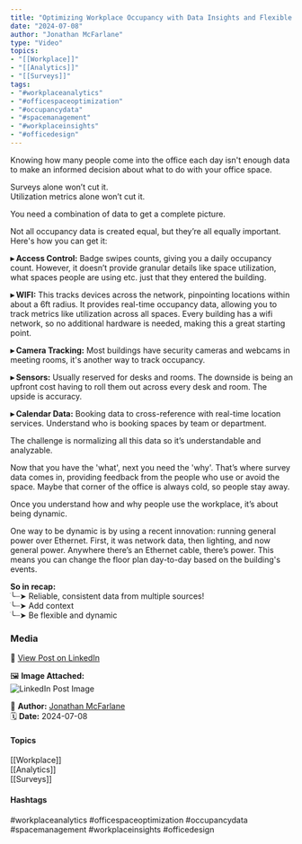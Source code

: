 ```yaml
---
title: "Optimizing Workplace Occupancy with Data Insights and Flexible Office Design"  
date: "2024-07-08"  
author: "Jonathan McFarlane"  
type: "Video"  
topics:  
- "[[Workplace]]"  
- "[[Analytics]]"  
- "[[Surveys]]"   
tags:  
- "#workplaceanalytics"  
- "#officespaceoptimization"  
- "#occupancydata"  
- "#spacemanagement"  
- "#workplaceinsights"  
- "#officedesign" 
---
```


Knowing how many people come into the office each day isn't enough data to make an informed decision about what to do with your office space.

Surveys alone won’t cut it.  
Utilization metrics alone won’t cut it.

You need a combination of data to get a complete picture.

Not all occupancy data is created equal, but they’re all equally important. Here's how you can get it:

**▸ Access Control:** Badge swipes counts, giving you a daily occupancy count. However, it doesn’t provide granular details like space utilization, what spaces people are using etc. just that they entered the building.

**▸ WIFI:** This tracks devices across the network, pinpointing locations within about a 6ft radius. It provides real-time occupancy data, allowing you to track metrics like utilization across all spaces. Every building has a wifi network, so no additional hardware is needed, making this a great starting point.

**▸ Camera Tracking:** Most buildings have security cameras and webcams in meeting rooms, it's another way to track occupancy.

**▸ Sensors:** Usually reserved for desks and rooms. The downside is being an upfront cost having to roll them out across every desk and room. The upside is accuracy.

**▸ Calendar Data:** Booking data to cross-reference with real-time location services. Understand who is booking spaces by team or department.

The challenge is normalizing all this data so it’s understandable and analyzable.

Now that you have the 'what', next you need the 'why'. That’s where survey data comes in, providing feedback from the people who use or avoid the space. Maybe that corner of the office is always cold, so people stay away.

Once you understand how and why people use the workplace, it’s about being dynamic.

One way to be dynamic is by using a recent innovation: running general power over Ethernet. First, it was network data, then lighting, and now general power. Anywhere there’s an Ethernet cable, there’s power. This means you can change the floor plan day-to-day based on the building's events.

**So in recap:**  
ׂ╰┈➤ Reliable, consistent data from multiple sources!  
ׂ╰┈➤ Add context  
ׂ╰┈➤ Be flexible and dynamic

### Media

🔗 [View Post on LinkedIn](https://www.linkedin.com/feed/update/urn:li:activity:7215898302553182208)  
  
🖼 **Image Attached:**  
![LinkedIn Post Image](https://media.licdn.com/dms/image/v2/D5605AQECJEHTiqKeJg/feedshare-thumbnail_720_1280/feedshare-thumbnail_720_1280/0/1720403432971?e=1742263200&v=beta&t=Vo0kE-zj9bCUT2CBSgYQk2GdnYCYshYc17z8Ch08wnM)  
  
👤 **Author:** [Jonathan McFarlane](https://www.linkedin.com/company/placeos/)  
🗓️ **Date:** 2024-07-08

#### Topics

[[Workplace]]  
[[Analytics]]  
[[Surveys]]  
#### Hashtags

#workplaceanalytics #officespaceoptimization #occupancydata #spacemanagement #workplaceinsights #officedesign